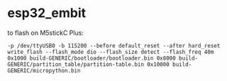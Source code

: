 # esp32_embit


to flash on M5stickC Plus:

```
-p /dev/ttyUSB0 -b 115200 --before default_reset --after hard_reset write_flash --flash_mode dio --flash_size detect --flash_freq 40m 0x1000 build-GENERIC/bootloader/bootloader.bin 0x8000 build-GENERIC/partition_table/partition-table.bin 0x10000 build-GENERIC/micropython.bin
```
